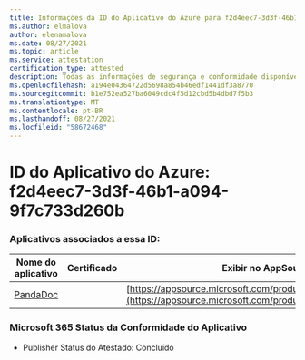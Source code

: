 ```yaml
---
title: Informações da ID do Aplicativo do Azure para f2d4eec7-3d3f-46b1-a094-9f7c733d260b
ms.author: elmalova
author: elenamalova
ms.date: 08/27/2021
ms.topic: article
ms.service: attestation
certification_type: attested
description: Todas as informações de segurança e conformidade disponíveis para f2d4eec7-3d3f-46b1-a094-9f7c733d260b.
ms.openlocfilehash: a194e04364722d5698a854b46edf1441df3a8770
ms.sourcegitcommit: b1e752ea527ba6049cdc4f5d12cbd5b4dbd7f5b3
ms.translationtype: MT
ms.contentlocale: pt-BR
ms.lasthandoff: 08/27/2021
ms.locfileid: "58672468"
---
```

# <a name="azure-app-id-f2d4eec7-3d3f-46b1-a094-9f7c733d260b"></a>ID do Aplicativo do Azure: f2d4eec7-3d3f-46b1-a094-9f7c733d260b


### <a name="apps-associated-with-this-id"></a>Aplicativos associados a essa ID:
| **Nome do aplicativo** | **Certificado** | **Exibir no AppSource** |
|--------------|---------------|-----------------------|
| [PandaDoc](https://docs.microsoft.com/microsoft-365-app-certification/forward/WA200002927) |  | [https://appsource.microsoft.com/product/office/WA200002927](https://appsource.microsoft.com/product/office/WA200002927) |

### <a name="microsoft-365-app-compliance-status"></a>Microsoft 365 Status da Conformidade do Aplicativo
- Publisher Status do Atestado: Concluído

